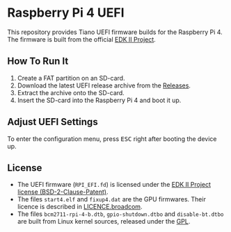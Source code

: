 # Raspberry Pi 4 UEFI

This repository provides Tiano UEFI firmware builds for the Raspberry Pi 4.
The firmware is built from the official [EDK II Project](https://github.com/tianocore/edk2).

## How To Run It

1. Create a FAT partition on an SD-card.
2. Download the latest UEFI release archive from the [Releases](https://github.com/olivergregorius/raspberrypi4-uefi/releases).
3. Extract the archive onto the SD-card.
4. Insert the SD-card into the Raspberry Pi 4 and boot it up.

## Adjust UEFI Settings

To enter the configuration menu, press <kbd>ESC</kbd> right after booting the device up.

## License

- The UEFI firmware (`RPI_EFI.fd`) is licensed under the [EDK II Project license (BSD-2-Clause-Patent)](https://github.com/tianocore/edk2/blob/master/License.txt).
- The files `start4.elf` and `fixup4.dat` are the GPU firmwares. Their licence is described in [LICENCE.broadcom](https://github.com/raspberrypi/firmware/blob/master/boot/LICENCE.broadcom).
- The files `bcm2711-rpi-4-b.dtb`, `gpio-shutdown.dtbo` and `disable-bt.dtbo` are built from Linux kernel sources, released under the [GPL](https://github.com/raspberrypi/firmware/blob/master/boot/COPYING.linux).
